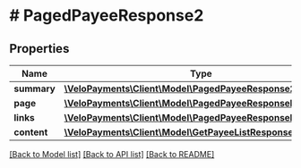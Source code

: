 # # PagedPayeeResponse2

## Properties

Name | Type | Description | Notes
------------ | ------------- | ------------- | -------------
**summary** | [**\VeloPayments\Client\Model\PagedPayeeResponse2Summary**](PagedPayeeResponse2Summary.md) |  | [optional] 
**page** | [**\VeloPayments\Client\Model\PagedPayeeResponsePage**](PagedPayeeResponsePage.md) |  | [optional] 
**links** | [**\VeloPayments\Client\Model\PagedPayeeResponseLinks[]**](PagedPayeeResponseLinks.md) |  | [optional] 
**content** | [**\VeloPayments\Client\Model\GetPayeeListResponse[]**](GetPayeeListResponse.md) |  | [optional] 

[[Back to Model list]](../../README.md#documentation-for-models) [[Back to API list]](../../README.md#documentation-for-api-endpoints) [[Back to README]](../../README.md)


